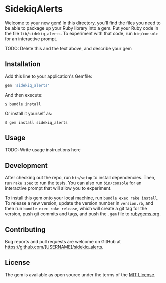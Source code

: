 # SidekiqAlerts

Welcome to your new gem! In this directory, you'll find the files you need to be able to package up your Ruby library into a gem. Put your Ruby code in the file `lib/sidekiq_alerts`. To experiment with that code, run `bin/console` for an interactive prompt.

TODO: Delete this and the text above, and describe your gem

## Installation

Add this line to your application's Gemfile:

```ruby
gem 'sidekiq_alerts'
```

And then execute:

    $ bundle install

Or install it yourself as:

    $ gem install sidekiq_alerts

## Usage

TODO: Write usage instructions here

## Development

After checking out the repo, run `bin/setup` to install dependencies. Then, run `rake spec` to run the tests. You can also run `bin/console` for an interactive prompt that will allow you to experiment.

To install this gem onto your local machine, run `bundle exec rake install`. To release a new version, update the version number in `version.rb`, and then run `bundle exec rake release`, which will create a git tag for the version, push git commits and tags, and push the `.gem` file to [rubygems.org](https://rubygems.org).

## Contributing

Bug reports and pull requests are welcome on GitHub at https://github.com/[USERNAME]/sidekiq_alerts.


## License

The gem is available as open source under the terms of the [MIT License](https://opensource.org/licenses/MIT).
